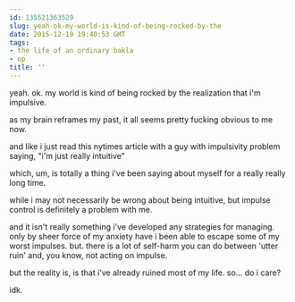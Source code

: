 ```yaml
---
id: 135521363529
slug: yeah-ok-my-world-is-kind-of-being-rocked-by-the
date: 2015-12-19 19:40:53 GMT
tags:
- the life of an ordinary bakla
- op
title: ''
---
```

yeah. ok. my world is kind of being rocked by the realization that i'm impulsive.

as my brain reframes my past, it all seems pretty fucking obvious to me now.

and like i just read this nytimes article with a guy with impulsivity problem saying, "i'm just really intuitive"

which, um, is totally a thing i've been saying about myself for a really really long time.

while i may not necessarily be wrong about being intuitive, but impulse control is definitely a problem with me.

and it isn't really something i've developed any strategies for managing. only by sheer force of my anxiety have i been able to escape some of my worst impulses. but. there is a lot of self-harm you can do between 'utter ruin' and, you know, not acting on impulse.

but the reality is, is that i've already ruined most of my life. so... do i care?

idk.